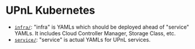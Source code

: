 UPnL Kubernetes
========

- [`infra/`]: "infra" is YAMLs which should be deployed ahead of "service"
  YAMLs. It includes Cloud Controller Manager, Storage Class, etc.
- [`service/`]: "service" is actual YAMLs for UPnL services.

[`infra/`]: infra/
[`service/`]: service/
